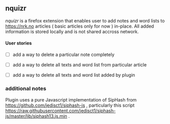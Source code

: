 ## nquizr

_nquizr_ is a firefox extension that enables user to add notes and word lists to https://nrk.no articles ( basic articles only for now ) in-place.
All added information is stored locally and is not shared accross network.

#### User stories
- [ ] add a way to delete a particular note completely
- [ ] add a way to delete all texts and word list from particular article
- [ ] add a way to delete all texts and word list added by plugin


### additional notes
Plugin uses a pure Javascript implementation of SipHash from https://github.com/jedisct1/siphash-js ,
particularly this script https://raw.githubusercontent.com/jedisct1/siphash-js/master/lib/siphash13.js.min .
